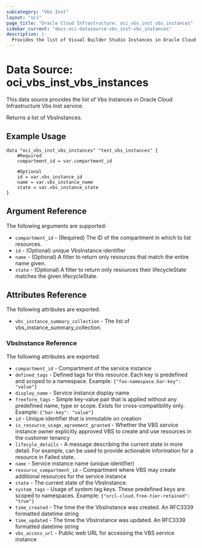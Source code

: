 ```yaml
---
subcategory: "Vbs Inst"
layout: "oci"
page_title: "Oracle Cloud Infrastructure: oci_vbs_inst_vbs_instances"
sidebar_current: "docs-oci-datasource-vbs_inst-vbs_instances"
description: |-
  Provides the list of Visual Builder Studio Instances in Oracle Cloud Infrastructure Vbs Inst service
---
```


# Data Source: oci_vbs_inst_vbs_instances
This data source provides the list of Vbs Instances in Oracle Cloud Infrastructure Vbs Inst service.

Returns a list of VbsInstances.


## Example Usage

```hcl
data "oci_vbs_inst_vbs_instances" "test_vbs_instances" {
	#Required
	compartment_id = var.compartment_id

	#Optional
	id = var.vbs_instance_id
	name = var.vbs_instance_name
	state = var.vbs_instance_state
}
```

## Argument Reference

The following arguments are supported:

* `compartment_id` - (Required) The ID of the compartment in which to list resources.
* `id` - (Optional) unique VbsInstance identifier
* `name` - (Optional) A filter to return only resources that match the entire name given.
* `state` - (Optional) A filter to return only resources their lifecycleState matches the given lifecycleState.


## Attributes Reference

The following attributes are exported:

* `vbs_instance_summary_collection` - The list of vbs_instance_summary_collection.

### VbsInstance Reference

The following attributes are exported:

* `compartment_id` - Compartment of the service instance
* `defined_tags` - Defined tags for this resource. Each key is predefined and scoped to a namespace. Example: `{"foo-namespace.bar-key": "value"}` 
* `display_name` - Service instance display name
* `freeform_tags` - Simple key-value pair that is applied without any predefined name, type or scope. Exists for cross-compatibility only. Example: `{"bar-key": "value"}` 
* `id` - Unique identifier that is immutable on creation
* `is_resource_usage_agreement_granted` - Whether the VBS service instance owner explicitly approved VBS to create and use resources in the customer tenancy
* `lifecyle_details` - A message describing the current state in more detail. For example, can be used to provide actionable information for a resource in Failed state.
* `name` - Service instance name (unique identifier)
* `resource_compartment_id` - Compartment where VBS may create additional resources for the service instance
* `state` - The current state of the VbsInstance.
* `system_tags` - Usage of system tag keys. These predefined keys are scoped to namespaces. Example: `{"orcl-cloud.free-tier-retained": "true"}` 
* `time_created` - The time the the VbsInstance was created. An RFC3339 formatted datetime string
* `time_updated` - The time the VbsInstance was updated. An RFC3339 formatted datetime string
* `vbs_access_url` - Public web URL for accessing the VBS service instance


